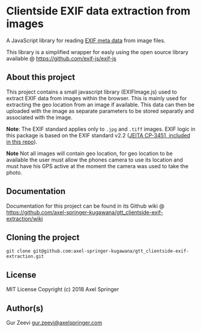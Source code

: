 # Clientside EXIF data extraction from images 

A JavaScript library for reading [EXIF meta data](https://en.wikipedia.org/wiki/Exchangeable_image_file_format) from image files.

This library is a simplified wrapper for easly using the open source library available @ https://github.com/exif-js/exif-js

## About this project
This project contains a small javascript library (EXIFImage.js) used to extract EXIF data from images within the browser.
This is mainly used for extracting the geo location from an image if available.
This data can then be uploaded with the image as separate parameters to be stored separatly and associated with the image.

**Note**: The EXIF standard applies only to `.jpg` and `.tiff` images. EXIF logic in this package is based on the EXIF standard v2.2 ([JEITA CP-3451, included in this repo](/spec/Exif2-2.pdf)).

**Note** Not all images will contain geo location, for geo location to be available the user must allow the phones camera to use its location and must have his GPS active at the moment the camera was used to take the photo.

## Documentation
Documentation for this project can be found in its Github wiki @ https://github.com/axel-springer-kugawana/gtt_clientside-exif-extraction/wiki

## Cloning the project
``` git clone git@github.com:axel-springer-kugawana/gtt_clientside-exif-extraction.git ```

## License
MIT License Copyright (c) 2018 Axel Springer

## Author(s)
Gur Zeevi gur.zeevi@axelspringer.com
